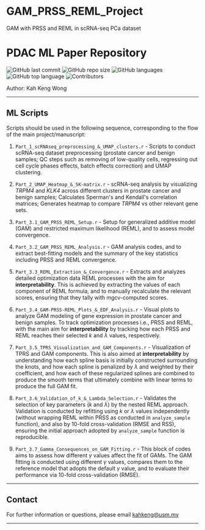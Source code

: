 # GAM_PRSS_REML_Project
GAM with PRSS and REML in scRNA-seq PCa dataset

# PDAC ML Paper Repository
![GitHub last commit](https://img.shields.io/github/last-commit/kahkengwong/GAM_PRSS_REML_Project)
![GitHub repo size](https://img.shields.io/github/repo-size/kahkengwong/GAM_PRSS_REML_Project)
![GitHub languages](https://img.shields.io/github/languages/count/kahkengwong/GAM_PRSS_REML_Project)
![GitHub top language](https://img.shields.io/github/languages/top/kahkengwong/GAM_PRSS_REML_Project)
![Contributors](https://img.shields.io/github/contributors/kahkengwong/GAM_PRSS_REML_Project)

Author: Kah Keng Wong  

---

## ML Scripts
Scripts should be used in the following sequence, corresponding to the flow of the main project/manuscript:
1. `Part_1_scRNAseq_preprocessing_&_UMAP_clusters.r` - Scripts to conduct scRNA-seq dataset preprocessing (prostate cancer and benign samples; QC steps such as removing of low-quality cells, regressing out cell cycle phases effects, batch effects correction) and UMAP clustering.
   
2. `Part_2_UMAP_Heatmap_&_SK-matrix.r` - scRNA-seq analysis by visualizing _TRPM4_ and _KLK4_ across different clusters in prostate cancer and benign samples; Calculates Sperman's and Kendall's correlation matrices; Generates heatmap to compare _TRPM4_ vs other relevant gene sets.
   
3. `Part_3.1_GAM_PRSS_REML_Setup.r` - Setup for generalized additive model (GAM) and restricted maximum likelihood (REML), and to assess model convergence.
   
4. `Part_3.2_GAM_PRSS_REML_Analysis.r` - GAM analysis codes, and to extract best-fitting models and the summary of the key statistics including PRSS and REML convergence.
   
5. `Part_3.3_REML_Extraction_&_Convergence.r` - Extracts and analyzes detailed optimization data REML processes with the aim for **interpretability**. This is achieved by extracting the values of each component of REML formula, and to manually recalculate the relevant scores, ensuring that they tally with mgcv-computed scores.
    
6. `Part_3.4_GAM-PRSS-REML_Plots_&_EDF_Analysis.r` - Visual plots to analyze GAM modeling of gene expression in prostate cancer and benign samples. To track optimization processes i.e., PRSS and REML, with the main aim for **interpretability** by tracking how each PRSS and REML reaches their selected $k$ and $\lambda$ values, respectively.
    
7. `Part_3.5_TPRS_Visualization_and_GAM_Components.r` - Visualization of TPRS and GAM components. This is also aimed at **interpretability** by understanding how each spline basis is initially constructed surrounding the knots, and how each spline is penalized by $\lambda$ and weighted by their coefficient, and how each of these regularized splines are combined to produce the smooth terms that ultimately combine with linear terms to produce the full GAM fit.
    
8. `Part_3.6_Validation_of_k_&_Lambda_Selection.r` - Validates the selection of key parameters ($k$ and $\lambda$) by the nested REML approach. Validation is conducted by refitting using $k$ or $\lambda$ values independently (without wrapping REML within PRSS as conducted in `analyze_sample` function), and also by 10-fold cross-validation (RMSE and RSS), ensuring the initial approach adopted by `analyze_sample` function is reproducible. 

9. `Part_3.7_Gamma_Consequences_on_GAM_Fitting.r` - This block of codes aims to assess how different $\gamma$ values affect the fit of GAMs. The GAM fitting is conducted using different $\gamma$ values, compares them to the reference model that adopts the default $\gamma$ value, and to evaluate their performance via 10-fold cross-validation (RMSE). 

---

## Contact
For further information or questions, please email [kahkeng@usm.my](mailto:kahkeng@usm.my)

---
